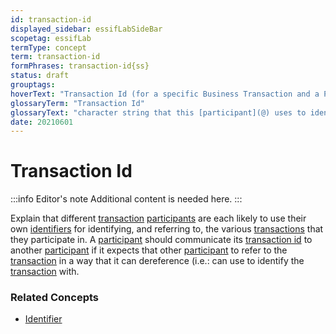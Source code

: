 ```yaml
---
id: transaction-id
displayed_sidebar: essifLabSideBar
scopetag: essifLab
termType: concept
term: transaction-id
formPhrases: transaction-id{ss}
status: draft
grouptags:
hoverText: "Transaction Id (for a specific Business Transaction and a Participant): character string that this Participant uses to identify, and refer to, that Business Transaction."
glossaryTerm: "Transaction Id"
glossaryText: "character string that this [participant](@) uses to identify, and refer to, that [business transaction](transaction@)."
date: 20210601
---
```


# Transaction Id


:::info Editor's note
Additional content is needed here.
:::

Explain that different [transaction](@) [participants](@) are each likely to use their own [identifiers](@) for identifying, and referring to, the various [transactions](@) that they participate in. A [participant](@) should communicate its [transaction id](@) to another [participant](@) if it expects that other [participant](@) to refer to the [transaction](@) in a way that it can dereference (i.e.: can use to identify the [transaction](@) with.

### Related Concepts

- [Identifier](@)
